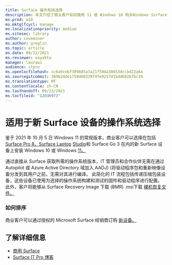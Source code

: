 ```yaml
---
title: Surface 操作系统选择
description: 本文介绍了商业客户如何使用 11 或 Windows 10 购买Windows Surface 设备。
ms.prod: w10
ms.mktglfcycl: manage
ms.localizationpriority: medium
ms.sitesec: library
author: coveminer
ms.author: greglin
ms.topic: article
ms.date: 09/22/2021
ms.reviewer: oayakta
manager: laurawi
audience: itpro
ms.openlocfilehash: cc6a9cebf389885a3a21f594a30653dccbd22a8a
ms.sourcegitcommit: 389b24de1759d60339f4fe9257d1bdd68267bc39
ms.translationtype: MT
ms.contentlocale: zh-CN
ms.lasthandoff: 09/23/2021
ms.locfileid: "12036973"
---
```

# <a name="os-choice-for-new-surface-devices"></a>适用于新 Surface 设备的操作系统选择
 
鉴于 2021 年 10 月 5 日 Windows 11 的常规版本，商业客户可以选择在包括[Surface Pro 8、Surface Laptop](https://www.microsoft.com/surface/business/surface-pro-8) [Studio](https://www.microsoft.com/surface/business/surface-laptop-studio)和 Surface Go 3 在内的新 Surface 设备上安装 Windows 10 或 Windows [11。](https://www.microsoft.com/surface/business/surface-go-3)  
 
通过直接从 Surface 获取所需的操作系统版本，IT 管理员和合作伙伴无需在通过 Autopilot 或 Azure Active Directory 域加入 AADJ)  (将驱动程序包和重新映像设备分发到其用户之前，无需对其进行编译。 此简化的 IT 流程包括传递压缩包装设备，这些设备已使用为选择的操作系统构建和测试的固件和驱动程序进行配置。 此外，客户将能够从 Surface Recovery Image 下载 (BMR) .msi下载 [裸机恢复文件。](https://support.microsoft.com/surface-recovery-image) 
 
### <a name="how-to-order"></a>如何排序

商业客户可以通过授权的 Microsoft Surface 经销商订购 [新设备。](https://www.microsoft.com/surface/business/where-to-buy-microsoft-surface?)

## <a name="learn-more"></a>了解详细信息

- [商用 Surface](https://www.microsoft.com/surface/business)
- [Surface IT Pro 博客](https://techcommunity.microsoft.com/t5/surface-it-pro-blog/bg-p/SurfaceITPro)